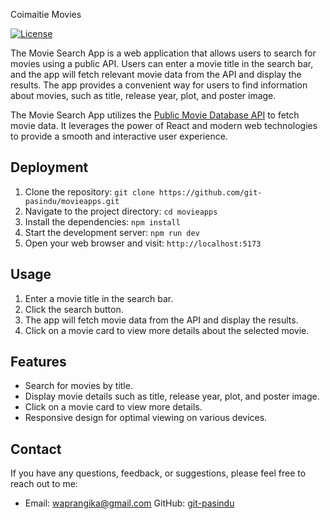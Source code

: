 Coimaitie Movies

[![License](https://img.shields.io/badge/license-MIT-blue.svg)](LICENSE)


The Movie Search App is a web application that allows users to search for movies using a public API. Users can enter a movie title in the search bar, and the app will fetch relevant movie data from the API and display the results. The app provides a convenient way for users to find information about movies, such as title, release year, plot, and poster image.

The Movie Search App utilizes the [Public Movie Database API](https://www.omdbapi.com/apikey.aspx?__EVENTTARGET=&__EVENTARGUMENT=&__LASTFOCUS=&__VIEWSTATE=%2FwEPDwUKLTIwNDY4MTIzNQ9kFgYCAQ9kFggCAQ8QDxYCHgdDaGVja2VkaGRkZGQCAw8QDxYCHwBnZGRkZAIFDxYCHgdWaXNpYmxlaGQCBw8WAh8BZ2QCAg8WAh8BaGQCAw8WAh8BaGQYAQUeX19Db250cm9sc1JlcXVpcmVQb3N0QmFja0tleV9fFgMFC3BhdHJlb25BY2N0BQtwYXRyZW9uQWNjdAUIZnJlZUFjY3SZmkfBgEVOtEhBRPgn0xJZZDjfMEiMoho3O8lIVPYLXg%3D%3D&__VIEWSTATEGENERATOR=5E550F58&__EVENTVALIDATION=%2FwEdAAhq8u7G6E8iNQTDLBqGZykXmSzhXfnlWWVdWIamVouVTzfZJuQDpLVS6HZFWq5fYphdL1XrNEjnC%2FKjNya%2Bmqh8hRPnM5dWgso2y7bj7kVNLSFbtYIt24Lw6ktxrd5Z67%2F4LFSTzFfbXTFN5VgQX9Nbzfg78Z8BXhXifTCAVkevd2U20ItIGqFIf8giu%2B0PAasvwu4KgXUo9rywyT%2ByOXGt&at=freeAcct&Email2=waprangika%40gmail.com&FirstName=pasindu&LastName=rangika&TextArea1=for+create+movie+app&Button1=Submit) to fetch movie data. It leverages the power of React and modern web technologies to provide a smooth and interactive user experience.



## Deployment

1. Clone the repository: `git clone https://github.com/git-pasindu/movieapps.git`
2. Navigate to the project directory: `cd movieapps`
3. Install the dependencies: `npm install`
4. Start the development server: `npm run dev`
5. Open your web browser and visit: `http://localhost:5173`



##  Usage
1. Enter a movie title in the search bar.
2. Click the search button.
3. The app will fetch movie data from the API and display the results.
4. Click on a movie card to view more details about the selected movie.


## Features
- Search for movies by title.
- Display movie details such as title, release year, plot, and poster image.
- Click on a movie card to view more details.
- Responsive design for optimal viewing on various devices.


## Contact
If you have any questions, feedback, or suggestions, please feel free to reach out to me:

- Email: waprangika@gmail.com
GitHub: [git-pasindu](https://github.com/git-pasindu)

